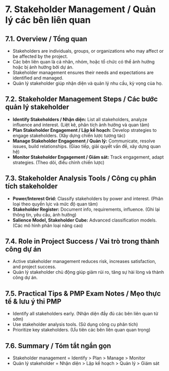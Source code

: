 # 7. Stakeholder Management / Quản lý các bên liên quan

## 7.1. Overview / Tổng quan
- Stakeholders are individuals, groups, or organizations who may affect or be affected by the project.
- Các bên liên quan là cá nhân, nhóm, hoặc tổ chức có thể ảnh hưởng hoặc bị ảnh hưởng bởi dự án.
- Stakeholder management ensures their needs and expectations are identified and managed.
- Quản lý stakeholder giúp nhận diện và quản lý nhu cầu, kỳ vọng của họ.

## 7.2. Stakeholder Management Steps / Các bước quản lý stakeholder
- **Identify Stakeholders / Nhận diện:** List all stakeholders, analyze influence and interest. (Liệt kê, phân tích ảnh hưởng và quan tâm)
- **Plan Stakeholder Engagement / Lập kế hoạch:** Develop strategies to engage stakeholders. (Xây dựng chiến lược tương tác)
- **Manage Stakeholder Engagement / Quản lý:** Communicate, resolve issues, build relationships. (Giao tiếp, giải quyết vấn đề, xây dựng quan hệ)
- **Monitor Stakeholder Engagement / Giám sát:** Track engagement, adapt strategies. (Theo dõi, điều chỉnh chiến lược)

## 7.3. Stakeholder Analysis Tools / Công cụ phân tích stakeholder
- **Power/Interest Grid:** Classify stakeholders by power and interest. (Phân loại theo quyền lực và mức độ quan tâm)
- **Stakeholder Register:** Document info, requirements, influence. (Ghi lại thông tin, yêu cầu, ảnh hưởng)
- **Salience Model, Stakeholder Cube:** Advanced classification models. (Các mô hình phân loại nâng cao)

## 7.4. Role in Project Success / Vai trò trong thành công dự án
- Active stakeholder management reduces risk, increases satisfaction, and project success.
- Quản lý stakeholder chủ động giúp giảm rủi ro, tăng sự hài lòng và thành công dự án.

## 7.5. Practical Tips & PMP Exam Notes / Mẹo thực tế & lưu ý thi PMP
- Identify all stakeholders early. (Nhận diện đầy đủ các bên liên quan từ sớm)
- Use stakeholder analysis tools. (Sử dụng công cụ phân tích)
- Prioritize key stakeholders. (Ưu tiên các bên liên quan quan trọng)

## 7.6. Summary / Tóm tắt ngắn gọn
- Stakeholder management = Identify > Plan > Manage > Monitor
- Quản lý stakeholder = Nhận diện > Lập kế hoạch > Quản lý > Giám sát 